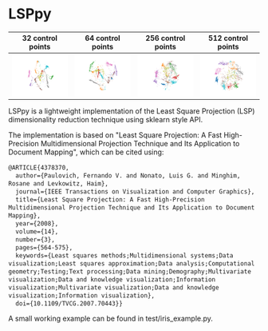 # LSPpy

32 control points             |  64 control points | 256 control points             |  512 control points
:-------------------------:|:-------------------------:|:-------------------------:|:-------------------------:
![](./assets/digits_32.png)  |  ![](./assets/digits_64.png)  |  ![](./assets/digits_256.png)  |  ![](./assets/digits_512.png)

LSPpy is a lightweight implementation of the Least Square Projection (LSP) dimensionality reduction technique using sklearn style API. 

The implementation is based on "Least Square Projection: A Fast High-Precision Multidimensional Projection Technique and Its Application to Document Mapping", which can be cited using:

```
@ARTICLE{4378370,
  author={Paulovich, Fernando V. and Nonato, Luis G. and Minghim, Rosane and Levkowitz, Haim},
  journal={IEEE Transactions on Visualization and Computer Graphics}, 
  title={Least Square Projection: A Fast High-Precision Multidimensional Projection Technique and Its Application to Document Mapping}, 
  year={2008},
  volume={14},
  number={3},
  pages={564-575},
  keywords={Least squares methods;Multidimensional systems;Data visualization;Least squares approximation;Data analysis;Computational geometry;Testing;Text processing;Data mining;Demography;Multivariate visualization;Data and knowledge visualization;Information visualization;Multivariate visualization;Data and knowledge visualization;Information visualization},
  doi={10.1109/TVCG.2007.70443}}
```

A small working example can be found in test/iris_example.py.
